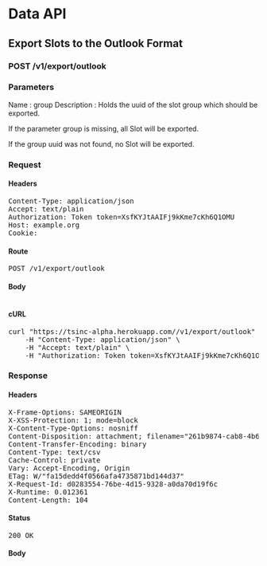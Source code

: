 # Data API

## Export Slots to the Outlook Format

### POST /v1/export/outlook

### Parameters

Name : group
Description : Holds the uuid of the slot group which should be exported.

If the parameter group is missing, all Slot will be exported.

If the group uuid was not found, no Slot will be exported.

### Request

#### Headers

<pre>Content-Type: application/json
Accept: text/plain
Authorization: Token token=XsfKYJtAAIFj9kKme7cKh6Q1OMU
Host: example.org
Cookie: </pre>

#### Route

<pre>POST /v1/export/outlook</pre>

#### Body
```javascript

```


#### cURL

<pre class="request">curl &quot;https://tsinc-alpha.herokuapp.com//v1/export/outlook&quot; -d &#39;{&quot;group&quot;:&quot;261b9874-cab8-4b6d-a1b9-eb40c6da5c5d&quot;}&#39; -X POST \
	-H &quot;Content-Type: application/json&quot; \
	-H &quot;Accept: text/plain&quot; \
	-H &quot;Authorization: Token token=XsfKYJtAAIFj9kKme7cKh6Q1OMU&quot;</pre>

### Response

#### Headers

<pre>X-Frame-Options: SAMEORIGIN
X-XSS-Protection: 1; mode=block
X-Content-Type-Options: nosniff
Content-Disposition: attachment; filename=&quot;261b9874-cab8-4b6d-a1b9-eb40c6da5c5d.csv&quot;
Content-Transfer-Encoding: binary
Content-Type: text/csv
Cache-Control: private
Vary: Accept-Encoding, Origin
ETag: W/&quot;fa15dedd4f0566afa4735871bd144d37&quot;
X-Request-Id: d0283554-76be-4d15-9328-a0da70d19f6c
X-Runtime: 0.012361
Content-Length: 104</pre>

#### Status

<pre>200 OK</pre>

#### Body

```javascript

```
